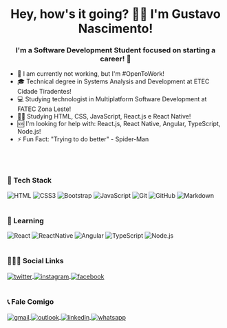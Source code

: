 <h1 align="center">Hey, how's it going? 👋🏾 I'm Gustavo Nascimento!</h1>
<h3 align="center">I'm a Software Development Student focused on starting a career! 🚀</h3>

- 💼 I am currently not working, but I'm #OpenToWork!
- 🎓 Technical degree in Systems Analysis and Development at ETEC Cidade Tiradentes!
- 💻 Studying technologist in Multiplatform Software Development at FATEC Zona Leste!
- 👩‍💻 Studying HTML, CSS, JavaScript, React.js e React Native!
- 🆘 I'm looking for help with: React.js, React Native, Angular, TypeScript, Node.js!
- ⚡ Fun Fact: "Trying to do better" - Spider-Man
<br>
<br>
<h3> 🧠 Tech Stack</h3>

![HTML](https://img.shields.io/badge/HTML5-E34F26?style=for-the-badge&logo=html5&logoColor=white)
![CSS3](https://img.shields.io/badge/CSS3-1572B6?style=for-the-badge&logo=css3&logoColor=white)
![Bootstrap](https://img.shields.io/badge/Bootstrap-563D7C?style=for-the-badge&logo=bootstrap&logoColor=white)
![JavaScript](https://img.shields.io/badge/JavaScript-F7DF1E?style=for-the-badge&logo=javascript&logoColor=black)
![Git](https://img.shields.io/badge/Git-E34F26?style=for-the-badge&logo=git&logoColor=white)
![GitHub](https://img.shields.io/badge/GitHub-100000?style=for-the-badge&logo=github&logoColor=white)
![Markdown](https://img.shields.io/badge/Markdown-000000?style=for-the-badge&logo=markdown&logoColor=white)
<br>
<br>
<h3>📑 Learning</h3>

![React](https://img.shields.io/badge/React-20232A?style=for-the-badge&logo=react&logoColor=61DAFB)
![ReactNative](https://img.shields.io/badge/React_Native-20232A?style=for-the-badge&logo=react&logoColor=61DAFB)
![Angular](https://img.shields.io/badge/Angular-DD0031?style=for-the-badge&logo=angular&logoColor=white)
![TypeScript](https://img.shields.io/badge/TypeScript-007ACC?style=for-the-badge&logo=typescript&logoColor=white)
![Node.js](https://img.shields.io/badge/Node.js-43853D?style=for-the-badge&logo=node.js&logoColor=white)
<br>
<br>
<h3>👨🏾‍🦱 Social Links</h3>

<a href="https://twitter.com/gustanascsouza" target="_blank">
  <img align="center" src="https://img.shields.io/badge/Twitter-1DA1F2?style=for-the-badge&logo=twitter&logoColor=white" alt="twitter"/>  
</a>
<a href="https://www.instagram.com/gustanascsouza/" target="_blank">
 <img align="center" src="https://img.shields.io/badge/Instagram-E4405F?style=for-the-badge&logo=instagram&logoColor=white" alt="instagram"/>
</a>
<a href="https://www.facebook.com/profile.php?id=100017365989262" target="_blank">
 <img align="center" src="https://img.shields.io/badge/Facebook-1877F2?style=for-the-badge&logo=facebook&logoColor=white" alt="facebook"/>
</a>
<br>
<br>
<h3>📞 Fale Comigo</h3>

<a href="mailto:gunascsouza@gmail.com" target="_blank">
  <img align="center" src="https://img.shields.io/badge/Gmail-D14836?style=for-the-badge&logo=gmail&logoColor=white" alt="gmail"/>
</a>
<a href="mailto:gustavo.ns@outlook.com.br" target="_blank">
  <img align="center" src="https://img.shields.io/badge/Microsoft_Outlook-0078D4?style=for-the-badge&logo=microsoft-outlook&logoColor=white" alt="outlook"/>
</a>
<a href="https://www.linkedin.com/in/gustanascsouza/" target="_blank">
  <img align="center" src="https://img.shields.io/badge/LinkedIn-0077B5?style=for-the-badge&logo=linkedin&logoColor=white" alt="linkedin"/>
</a>
<a href="https://wa.me/5511976495898" target="_blank">
  <img align="center" src="https://img.shields.io/badge/WhatsApp-25D366?style=for-the-badge&logo=whatsapp&logoColor=white" alt="whatsapp"/>
</a>
